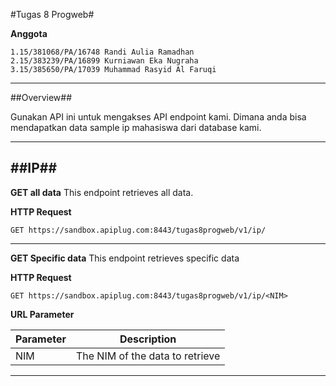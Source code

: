 #Tugas 8 Progweb#

**Anggota**

	1.15/381068/PA/16748 Randi Aulia Ramadhan
	2.15/383239/PA/16899 Kurniawan Eka Nugraha
	3.15/385650/PA/17039 Muhammad Rasyid Al Faruqi

----------

##Overview##

Gunakan API ini untuk mengakses API endpoint kami. Dimana anda bisa mendapatkan data sample ip mahasiswa dari database kami.


----------
##IP##
----------

**GET all data**
This endpoint retrieves all data.

**HTTP Request**

    GET https://sandbox.apiplug.com:8443/tugas8progweb/v1/ip/
   ----------

**GET Specific data**
This endpoint retrieves specific data 

**HTTP Request**

    GET https://sandbox.apiplug.com:8443/tugas8progweb/v1/ip/<NIM>

**URL Parameter**

 Parameter     | Description                       
 ------------- | ---------------------------------
 NIM           | The NIM of the data to retrieve 



----------
